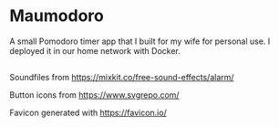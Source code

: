 # Maumodoro

A small Pomodoro timer app that I built for my wife for personal use. I deployed it in our home network with Docker.

##

Soundfiles from https://mixkit.co/free-sound-effects/alarm/

Button icons from https://www.svgrepo.com/

Favicon generated with https://favicon.io/
